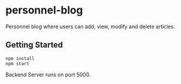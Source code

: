 # personnel-blog
Personnel blog where users can add, view, modify and delete articles.

## Getting Started

```In your bash:
npm install
npm start
```

Backend Server runs on port 5000.
